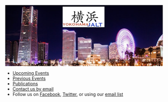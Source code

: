 <img align="center" src="images/banner.jpg">


* [Upcoming Events](https://jalt.org/groups/chapters/yokohama)
* [Previous Events](previousevents)
* [Publications](publications)
* [Contact us by email](https://jalt.org/email/node/36/field_group_email)
* Follow us on [Facebook](https://www.facebook.com/YoJALT), [Twitter](http://twitter.com/YokohamaJalt), or using our [email list](https://mailchi.mp/841ad2c9e600/signupyojalt)

